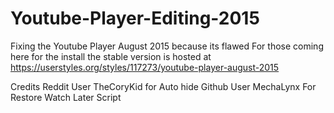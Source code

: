 # Youtube-Player-Editing-2015
Fixing the Youtube Player August 2015 because its flawed
For those coming here for the install the stable version is hosted at https://userstyles.org/styles/117273/youtube-player-august-2015

Credits
Reddit User TheCoryKid for Auto hide
Github User MechaLynx For Restore Watch Later Script
